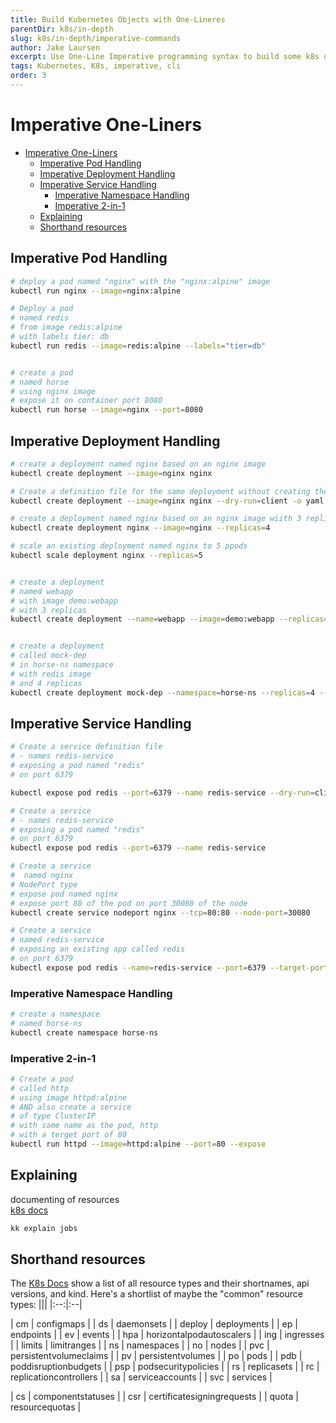```yaml
---
title: Build Kubernetes Objects with One-Lineres
parentDir: k8s/in-depth
slug: k8s/in-depth/imperative-commands
author: Jake Laursen
excerpt: Use One-Line Imperative programming syntax to build some k8s objects
tags: Kubernetes, K8s, imperative, cli
order: 3
---
```


# Imperative One-Liners
- [Imperative One-Liners](#imperative-one-liners)
  - [Imperative Pod Handling](#imperative-pod-handling)
  - [Imperative Deployment Handling](#imperative-deployment-handling)
  - [Imperative Service Handling](#imperative-service-handling)
    - [Imperative Namespace Handling](#imperative-namespace-handling)
    - [Imperative 2-in-1](#imperative-2-in-1)
  - [Explaining](#explaining)
  - [Shorthand resources](#shorthand-resources)
## Imperative Pod Handling
```bash
# deploy a pod named "nginx" with the "nginx:alpine" image
kubectl run nginx --image=nginx:alpine

# Deploy a pod
# named redis
# from image redis:alpine
# with labels tier: db
kubectl run redis --image=redis:alpine --labels="tier=db"


# create a pod
# named horse
# using nginx image
# expose it on container port 8080
kubectl run horse --image=nginx --port=8080
```

## Imperative Deployment Handling
```bash
# create a deployment named nginx based on an nginx image
kubectl create deployment --image=nginx nginx

# Create a definition file for the same deployment without creating the deployment
kubectl create deployment --image=nginx nginx --dry-run=client -o yaml

# create a deployment named nginx based on an nginx image wiith 3 replicas
kubectl create deployment nginx --image=nginx --replicas=4

# scale an existing deployment named nginx to 5 ppods
kubectl scale deployment nginx --replicas=5


# create a deployment
# named webapp
# with image demo:webapp
# with 3 replicas
kubectl create deployment --name=webapp --image=demo:webapp --replicas=3


# create a deployment
# called mock-dep
# in horse-ns namespace
# with redis image
# and 4 replicas
kubectl create deployment mock-dep --namespace=horse-ns --replicas=4 --image=redis
```

## Imperative Service Handling
```bash
# Create a service definition file
# - names redis-service
# exposing a pod named "redis" 
# on port 6379

kubectl expose pod redis --port=6379 --name redis-service --dry-run=client -o yaml > redis-service.yaml

# Create a service
# - names redis-service
# exposing a pod named "redis" 
# on port 6379
kubectl expose pod redis --port=6379 --name redis-service

# Create a service
#  named nginx
# NodePort type
# expose pod named nginx
# expose port 80 of the pod on port 30080 of the node
kubectl create service nodeport nginx --tcp=80:80 --node-port=30080

# Create a service
# named redis-service
# exposing an existing app called redis
# on port 6379
kubectl expose pod redis --name=redis-service --port=6379 --target-port=6379
```

### Imperative Namespace Handling
```bash
# create a namespace
# named horse-ns
kubectl create namespace horse-ns
```

### Imperative 2-in-1
```bash
# Create a pod
# called http
# using image httpd:alpine
# AND also create a service 
# of type ClusterIP
# with same name as the pod, http
# with a terget port of 80
kubectl run httpd --image=httpd:alpine --port=80 --expose
```

## Explaining
documenting of resources  
[k8s docs](https://jamesdefabia.github.io/docs/user-guide/kubectl/kubectl_explain/)

```bash
kk explain jobs
```

## Shorthand resources
The [K8s Docs](https://kubernetes.io/docs/reference/kubectl/#resource-types) show a list of all resource types and their shortnames, api versions, and kind. Here's a shortlist of maybe the "common" resource types:
|||
|:--:|:--|


| cm | 	configmaps |
| ds | 	daemonsets |
| deploy | 	deployments |
| ep | 	endpoints |
| ev | 	events |
| hpa |       	horizontalpodautoscalers |
| ing | 	ingresses |
| limits | 	limitranges |
| ns | 	namespaces |
| no | 	nodes |
| pvc | 	persistentvolumeclaims |
| pv | 	persistentvolumes |
| po | 	pods |
| pdb | 	poddisruptionbudgets |
| psp | 	podsecuritypolicies |
| rs | 	replicasets |
| rc  | 	replicationcontrollers |
| sa | 	serviceaccounts |
| svc | 	services |

| cs | 	componentstatuses |
| csr |       	certificatesigningrequests |
| quota | 	resourcequotas |